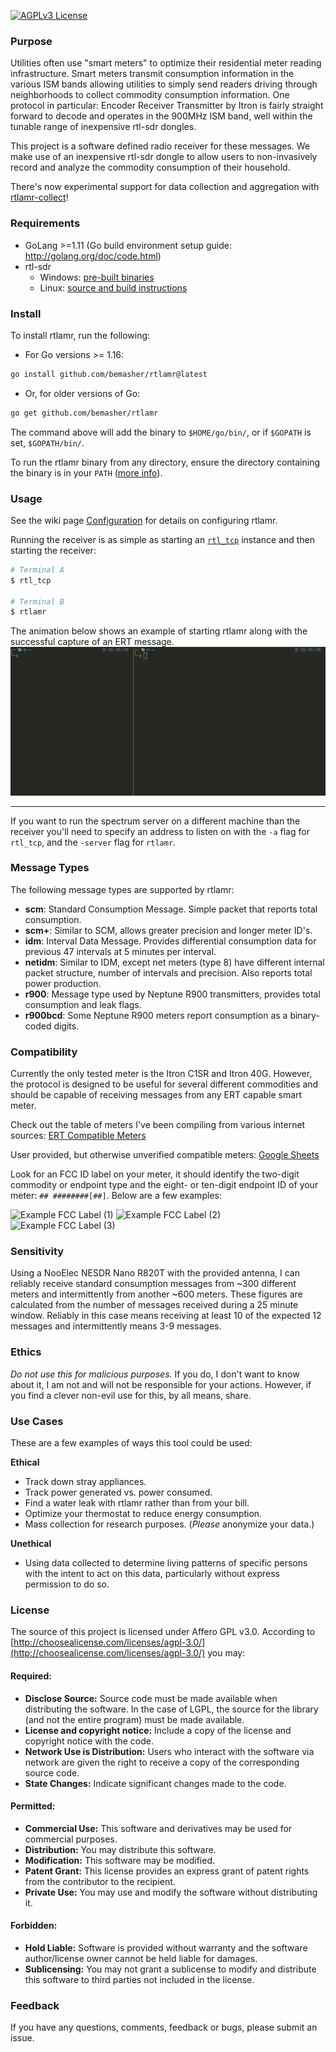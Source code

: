 [![AGPLv3 License](https://img.shields.io/badge/license-AGPLv3-blue.svg?style=flat)](http://choosealicense.com/licenses/agpl-3.0/)

### Purpose

Utilities often use "smart meters" to optimize their residential meter reading infrastructure. Smart meters transmit consumption information in the various ISM bands allowing utilities to simply send readers driving through neighborhoods to collect commodity consumption information. One protocol in particular: Encoder Receiver Transmitter by Itron is fairly straight forward to decode and operates in the 900MHz ISM band, well within the tunable range of inexpensive rtl-sdr dongles.

This project is a software defined radio receiver for these messages. We make use of an inexpensive rtl-sdr dongle to allow users to non-invasively record and analyze the commodity consumption of their household.

There's now experimental support for data collection and aggregation with [rtlamr-collect](https://github.com/bemasher/rtlamr-collect)!

### Requirements

- GoLang >=1.11 (Go build environment setup guide: http://golang.org/doc/code.html)
- rtl-sdr
  - Windows: [pre-built binaries](https://ftp.osmocom.org/binaries/windows/rtl-sdr/)
  - Linux: [source and build instructions](http://sdr.osmocom.org/trac/wiki/rtl-sdr)

### Install
To install rtlamr, run the following:  
- For Go versions >= 1.16: 
```bash
go install github.com/bemasher/rtlamr@latest
```
- Or, for older versions of Go: 
```bash
go get github.com/bemasher/rtlamr
```

The command above will add the binary to `$HOME/go/bin/`, or if `$GOPATH` is set, `$GOPATH/bin/`.

To run the rtlamr binary from any directory, ensure the directory containing the binary is in your `PATH` ([more info](https://superuser.com/questions/284342/what-are-path-and-other-environment-variables-and-how-can-i-set-or-use-them)).

### Usage

See the wiki page [Configuration](https://github.com/bemasher/rtlamr/wiki/Configuration) for details on configuring rtlamr.

Running the receiver is as simple as starting an [`rtl_tcp`](https://osmocom.org/projects/rtl-sdr/wiki/Rtl-sdr) instance and then starting the receiver:

```bash
# Terminal A
$ rtl_tcp

# Terminal B
$ rtlamr
```

The animation below shows an example of starting rtlamr along with the successful capture of an ERT message.
![Animation of output when starting rtlamr](assets/run_rtlamr.gif)  

---

If you want to run the spectrum server on a different machine than the receiver you'll need to specify an address to listen on with the `-a` flag for `rtl_tcp`, and the `-server` flag for `rtlamr`.

### Message Types

The following message types are supported by rtlamr:

- **scm**: Standard Consumption Message. Simple packet that reports total consumption.
- **scm+**: Similar to SCM, allows greater precision and longer meter ID's.
- **idm**: Interval Data Message. Provides differential consumption data for previous 47 intervals at 5 minutes per interval.
- **netidm**: Similar to IDM, except net meters (type 8) have different internal packet structure, number of intervals and precision. Also reports total power production.
- **r900**: Message type used by Neptune R900 transmitters, provides total consumption and leak flags.
- **r900bcd**: Some Neptune R900 meters report consumption as a binary-coded digits.

### Compatibility

Currently the only tested meter is the Itron C1SR and Itron 40G. However, the protocol is designed to be useful for several different commodities and should be capable of receiving messages from any ERT capable smart meter.

Check out the table of meters I've been compiling from various internet sources: [ERT Compatible Meters](https://github.com/bemasher/rtlamr/blob/master/meters.md)

User provided, but otherwise unverified compatible meters: [Google Sheets](https://docs.google.com/spreadsheets/d/1lTeHkk7rwFfq0joMWngrhnJA2nXAk4m82eApVaAKfhw/edit?usp=sharing)

Look for an FCC ID label on your meter, it should identify the two-digit commodity or endpoint type and the eight- or ten-digit endpoint ID of your meter: `## ########[##]`. Below are a few examples:

![Example FCC Label (1)](assets/fcc_label_01.png)
![Example FCC Label (2)](assets/fcc_label_02.png)
![Example FCC Label (3)](assets/fcc_label_03.png)

### Sensitivity

Using a NooElec NESDR Nano R820T with the provided antenna, I can reliably receive standard consumption messages from ~300 different meters and intermittently from another ~600 meters. These figures are calculated from the number of messages received during a 25 minute window. Reliably in this case means receiving at least 10 of the expected 12 messages and intermittently means 3-9 messages.

### Ethics

_Do not use this for malicious purposes._ If you do, I don't want to know about it, I am not and will not be responsible for your actions. However, if you find a clever non-evil use for this, by all means, share.

### Use Cases

These are a few examples of ways this tool could be used:

**Ethical**

- Track down stray appliances.
- Track power generated vs. power consumed.
- Find a water leak with rtlamr rather than from your bill.
- Optimize your thermostat to reduce energy consumption.
- Mass collection for research purposes. (_Please_ anonymize your data.)

**Unethical**

- Using data collected to determine living patterns of specific persons with the intent to act on this data, particularly without express permission to do so.

### License

The source of this project is licensed under Affero GPL v3.0. According to [http://choosealicense.com/licenses/agpl-3.0/](http://choosealicense.com/licenses/agpl-3.0/) you may:

#### Required:

- **Disclose Source:** Source code must be made available when distributing the software. In the case of LGPL, the source for the library (and not the entire program) must be made available.
- **License and copyright notice:** Include a copy of the license and copyright notice with the code.
- **Network Use is Distribution:** Users who interact with the software via network are given the right to receive a copy of the corresponding source code.
- **State Changes:** Indicate significant changes made to the code.

#### Permitted:

- **Commercial Use:** This software and derivatives may be used for commercial purposes.
- **Distribution:** You may distribute this software.
- **Modification:** This software may be modified.
- **Patent Grant:** This license provides an express grant of patent rights from the contributor to the recipient.
- **Private Use:** You may use and modify the software without distributing it.

#### Forbidden:

- **Hold Liable:** Software is provided without warranty and the software author/license owner cannot be held liable for damages.
- **Sublicensing:** You may not grant a sublicense to modify and distribute this software to third parties not included in the license.

### Feedback

If you have any questions, comments, feedback or bugs, please submit an issue.
